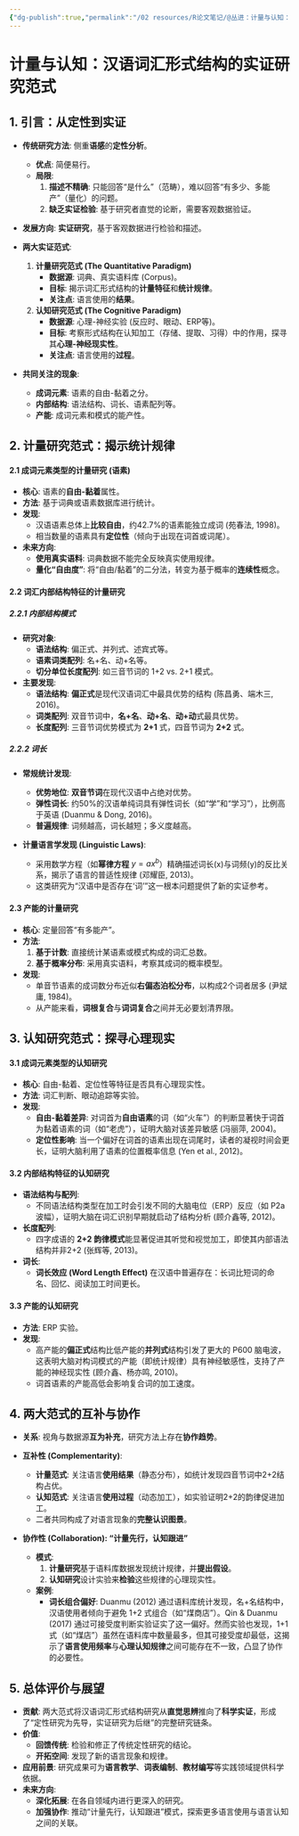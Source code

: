 ```yaml
---
{"dg-publish":true,"permalink":"/02 resources/R论文笔记/@丛进：计量与认知：汉语词汇形式结构的实证研究范式/","tags":["数字人文"],"created":"2025-08-22T21:33:55.064+08:00","updated":"2025-08-23T10:35:12.172+08:00"}
---
```


# 计量与认知：汉语词汇形式结构的实证研究范式

## 1. 引言：从定性到实证

-   **传统研究方法**: 侧重**语感**的**定性分析**。
    -   **优点**: 简便易行。
    -   **局限**:
        1.  **描述不精确**: 只能回答“是什么”（范畴），难以回答“有多少、多能产”（量化）的问题。
        2.  **缺乏实证检验**: 基于研究者直觉的论断，需要客观数据验证。

-   **发展方向**: **实证研究**，基于客观数据进行检验和描述。

-   **两大实证范式**:
    1.  **计量研究范式 (The Quantitative Paradigm)**
        -   **数据源**: 词典、真实语料库 (Corpus)。
        -   **目标**: 揭示词汇形式结构的**计量特征**和**统计规律**。
        -   **关注点**: 语言使用的**结果**。
    2.  **认知研究范式 (The Cognitive Paradigm)**
        -   **数据源**: 心理-神经实验 (反应时、眼动、ERP等)。
        -   **目标**: 考察形式结构在认知加工（存储、提取、习得）中的作用，探寻其**心理-神经现实性**。
        -   **关注点**: 语言使用的**过程**。

-   **共同关注的现象**:
    -   **成词元素**: 语素的自由-黏着之分。
    -   **内部结构**: 语法结构、词长、语素配列等。
    -   **产能**: 成词元素和模式的能产性。

## 2. 计量研究范式：揭示统计规律

#### 2.1 成词元素类型的计量研究 (语素)

-   **核心**: 语素的**自由-黏着**属性。
-   **方法**: 基于词典或语素数据库进行统计。
-   **发现**:
    -   汉语语素总体上**比较自由**，约42.7%的语素能独立成词 (苑春法, 1998)。
    -   相当数量的语素具有**定位性**（倾向于出现在词首或词尾）。
-   **未来方向**:
    -   **使用真实语料**: 词典数据不能完全反映真实使用规律。
    -   **量化“自由度”**: 将“自由/黏着”的二分法，转变为基于概率的**连续性**概念。

#### 2.2 词汇内部结构特征的计量研究

##### 2.2.1 内部结构模式

-   **研究对象**:
    -   **语法结构**: 偏正式、并列式、述宾式等。
    -   **语素词类配列**: 名+名、动+名等。
    -   **切分单位长度配列**: 如三音节词的 1+2 vs. 2+1 模式。
-   **主要发现**:
    -   **语法结构**: **偏正式**是现代汉语词汇中最具优势的结构 (陈昌勇、端木三, 2016)。
    -   **词类配列**: 双音节词中，**名+名**、**动+名**、**动+动**式最具优势。
    -   **长度配列**: 三音节词优势模式为 **2+1** 式，四音节词为 **2+2** 式。

##### 2.2.2 词长

-   **常规统计发现**:
    -   **优势地位**: **双音节词**在现代汉语中占绝对优势。
    -   **弹性词长**: 约50%的汉语单纯词具有弹性词长（如“学”和“学习”），比例高于英语 (Duanmu & Dong, 2016)。
    -   **普遍规律**: 词频越高，词长越短；多义度越高。

-   **计量语言学发现 (Linguistic Laws)**:
    -   采用数学方程（如**幂律方程** $y = ax^b$）精确描述词长(x)与词频(y)的反比关系，揭示了语言的普适性规律 (邓耀臣, 2013)。
    -   这类研究为“汉语中是否存在‘词’”这一根本问题提供了新的实证参考。

#### 2.3 产能的计量研究

-   **核心**: 定量回答“有多能产”。
-   **方法**:
    1.  **基于计数**: 直接统计某语素或模式构成的词汇总数。
    2.  **基于概率分布**: 采用真实语料，考察其成词的概率模型。
-   **发现**:
    -   单音节语素的成词数分布近似**右偏态泊松分布**，以构成2个词者居多 (尹斌庸, 1984)。
    -   从产能来看，**词根复合**与**词词复合**之间并无必要划清界限。

## 3. 认知研究范式：探寻心理现实

#### 3.1 成词元素类型的认知研究

-   **核心**: 自由-黏着、定位性等特征是否具有心理现实性。
-   **方法**: 词汇判断、眼动追踪等实验。
-   **发现**:
    -   **自由-黏着差异**: 对词首为**自由语素**的词（如“火车”）的判断显著快于词首为黏着语素的词（如“老虎”），证明大脑对该差异敏感 (冯丽萍, 2004)。
    -   **定位性影响**: 当一个偏好在词首的语素出现在词尾时，读者的凝视时间会更长，证明大脑利用了语素的位置概率信息 (Yen et al., 2012)。

#### 3.2 内部结构特征的认知研究

-   **语法结构与配列**:
    -   不同语法结构类型在加工时会引发不同的大脑电位（ERP）反应（如 P2a 波幅），证明大脑在词汇识别早期就启动了结构分析 (顾介鑫等, 2012)。
-   **长度配列**:
    -   四字成语的 **2+2 韵律模式**能显著促进其听觉和视觉加工，即使其内部语法结构并非2+2 (张辉等, 2013)。
-   **词长**:
    -   **词长效应 (Word Length Effect)** 在汉语中普遍存在：长词比短词的命名、回忆、阅读加工时间更长。

#### 3.3 产能的认知研究

-   **方法**: ERP 实验。
-   **发现**:
    -   高产能的**偏正式**结构比低产能的**并列式**结构引发了更大的 P600 脑电波，这表明大脑对构词模式的产能（即统计规律）具有神经敏感性，支持了产能的神经现实性 (顾介鑫、杨亦鸣, 2010)。
    -   词首语素的产能高低会影响复合词的加工速度。

## 4. 两大范式的互补与协作

-   **关系**: 视角与数据源**互为补充**，研究方法上存在**协作趋势**。

-   **互补性 (Complementarity)**:
    -   **计量范式**: 关注语言**使用结果**（静态分布），如统计发现四音节词中2+2结构占优。
    -   **认知范式**: 关注语言**使用过程**（动态加工），如实验证明2+2的韵律促进加工。
    -   二者共同构成了对语言现象的**完整认识图景**。

-   **协作性 (Collaboration): “计量先行，认知跟进”**
    -   **模式**:
        1.  **计量研究**基于语料库数据发现统计规律，并**提出假设**。
        2.  **认知研究**设计实验来**检验**这些规律的心理现实性。
    -   **案例**:
        -   **词长组合偏好**: Duanmu (2012) 通过语料库统计发现，名+名结构中，汉语使用者倾向于避免 1+2 式组合（如“煤商店”）。Qin & Duanmu (2017) 通过可接受度判断实验证实了这一偏好。然而实验也发现，1+1 式（如“煤店”）虽然在语料库中数量最多，但其可接受度却最低，这揭示了**语言使用频率**与**心理认知规律**之间可能存在不一致，凸显了协作的必要性。

## 5. 总体评价与展望

-   **贡献**: 两大范式将汉语词汇形式结构研究从**直觉思辨**推向了**科学实证**，形成了“定性研究为先导，实证研究为后继”的完整研究链条。
-   **价值**:
    -   **回馈传统**: 检验和修正了传统定性研究的结论。
    -   **开拓空间**: 发现了新的语言现象和规律。
-   **应用前景**: 研究成果可为**语言教学**、**词表编制**、**教材编写**等实践领域提供科学依据。
-   **未来方向**:
    -   **深化拓展**: 在各自领域内进行更深入的研究。
    -   **加强协作**: 推动“计量先行，认知跟进”模式，探索更多语言使用与语言认知之间的关联。